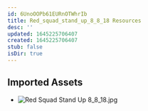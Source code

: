 ```yaml
---
id: 6UnoOOPb61EURnOTWhrIb
title: Red_squad_stand_up_8_8_18 Resources
desc: ''
updated: 1645225706407
created: 1645225706407
stub: false
isDir: true
---
```

## Imported Assets
- ![Red Squad Stand Up 8_8_18.jpg](/assets/red-squad-stand-up-8_8_18.jpg)
